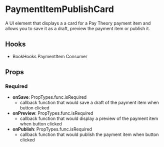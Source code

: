 # PaymentItemPublishCard

A UI element that displays a a card for a Pay Theory payment item and allows you to save it as a draft, preview the payment item or publish it.

## Hooks

-   BookHooks PaymentItem Consumer

## Props

### Required

-   **onSave**: PropTypes.func.isRequired
    -   callback function that would save a draft of the payment item when button clicked
-   **onPreview**: PropTypes.func.isRequired
    -   callback function that would display a preview of the payment item when button clicked
-   **onPublish**: PropTypes.func.isRequired
    -   callback function that would publish the payment item when button clicked
